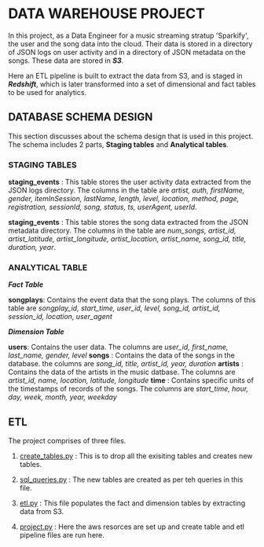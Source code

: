 # DATA WAREHOUSE PROJECT

In this project, as a Data Engineer for a music streaming stratup 'Sparkify', the user and the song data into the cloud. Their data is stored in a directory of JSON logs on user activity and in a directory of JSON metadata on the songs. These data are stored in ***S3***.

Here an ETL pipeline is built to extract the data from S3, and is staged in ***Redshift***, which is later transformed into a set of dimensional and fact tables to be used for analytics.



## DATABASE SCHEMA DESIGN

This section discusses about the schema design that is used in this project. The schema includes 2 parts, **Staging tables** and **Analytical tables**.

### STAGING TABLES

**staging_events** : This table stores the user activity data extracted from the JSON logs directory. The columns in the table are *artist, auth, firstName, gender, itemInSession, lastName, length, level, location, method, page, registration, sessionId, song, status, ts, userAgent, userId*.

**staging_events** : This table stores the song data extracted from the JSON metadata directory. The columns in the table are *num_songs, artist_id, artist_latitude, artist_longitude, artist_location, artist_name, song_id, title, duration, year*.

### ANALYTICAL TABLE

***Fact Table***

**songplays**: Contains the event data that the song plays. The columns of this table are *songplay_id, start_time, user_id, level, song_id, artist_id, session_id, location, user_agent*

***Dimension Table***

**users**: Contains the user data. The columns are *user_id, first_name, last_name, gender, level*
**songs** : Contains the data of the songs in the database. the columns are *song_id, title, artist_id, year, duration*
**artists** : Contains the data of the artists in the music datbase. The columns are *artist_id, name, location, latitude, longitude*
**time** : Contains specific units of the timestamps of records of the songs. The columns are *start_time, hour, day, week, month, year, weekday*


## ETL

The project comprises of three files.

1) [create_tables.py](create_tables.py) : This is to drop all the exisiting tables and creates new tables. 

2) [sql_queries.py](sql_queries.py) : The new tables are created as per teh queries in this file.

3) [etl.py](etl.py) : This file populates the fact and dimension tables by extracting data from S3.

4) [project.py](project.py) : Here the aws resorces are set up and create table and etl pipeline files are run here.











